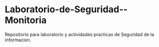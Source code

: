# Laboratorio-de-Seguridad--Monitoria
Repositorio para laboratorio y actividades practicas de Seguridad de la informacion.
